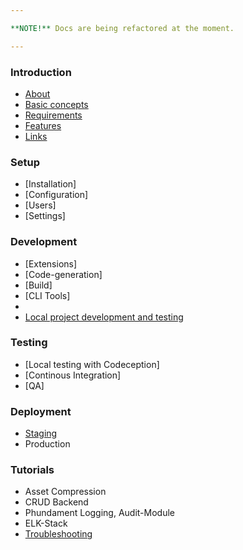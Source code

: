 ```yaml
---

**NOTE!** Docs are being refactored at the moment.

---
```


### Introduction

- [About](1-introduction/about.md)
- [Basic concepts](1-introduction/basic-concepts.md)
- [Requirements](1-introduction/requirements.md)
- [Features](1-introduction/features.md)
- [Links](1-introduction/links.md)

### Setup

- [Installation]
- [Configuration]
- [Users]
- [Settings]

### Development

- [Extensions]
- [Code-generation]
- [Build]
- [CLI Tools]
- 
- [Local project development and testing](31-develop-local-project-setup.md)


### Testing

- [Local testing with Codeception]
- [Continous Integration]
- [QA]


### Deployment

- [Staging]()
- Production


### Tutorials

- Asset Compression
- CRUD Backend
- Phundament Logging, Audit-Module
- ELK-Stack
- [Troubleshooting](60-troubleshooting.md)
